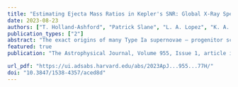 ```yaml
---                                                                                                                                                                                            
title: "Estimating Ejecta Mass Ratios in Kepler's SNR: Global X-Ray Spectral Analysis Including Suzaku Systematics and Emitting Volume Uncertainties"                                      
date: 2023-08-23                                                                                                                                                   
authors: ["T. Holland-Ashford", "Patrick Slane", "L. A. Lopez", "K. A. Auchettl", "Vinay Kashyap"]                                                                                               
publication_types: ["2"]                                                                                                                                                                       
abstract: "The exact origins of many Type Ia supernovae – progenitor scenarios and explosive mechanisms – remain uncertain. In this work, we analyze the global Suzaku X-Ray spectrum of Kepler's supernova remnant in order to constrain mass ratios of various ejecta species synthesized during explosion. Critically, we account for the Suzaku telescope effective area calibration uncertainties of 5–20% by generating 100 mock effective area curves and using Markov Chain Monte Carlo based spectral fitting to produce 100 sets of best-fit parameter values. Additionally, we characterize the uncertainties from assumptions made about the emitting volumes of each model plasma component: finding that these uncertainties can be the dominant source of error. We then compare our calculated mass ratios to previous observational studies of Kepler's SNR and to the predictions of SN Ia simulations. Our mass ratio estimates require a ∼90% attenuated 12C +16O reaction rate and are potentially consistent with both near- and sub-M_Ch progenitors, but are inconsistent with the dynamically stable double detonation origin scenario and only marginally consistent with the dynamically unstable dynamically-driven double-degenerate double detonation (D^6) scenario."
featured: true                                                                                                                                                                                 
publication: "The Astrophysical Journal, Volume 955, Issue 1, article id 77, 21 pp. (2023)"

url_pdf: "https://ui.adsabs.harvard.edu/abs/2023ApJ...955...77H/"                                                                                                                       
doi: "10.3847/1538-4357/aced8d"                                                                                                                                                                         
---    
```

